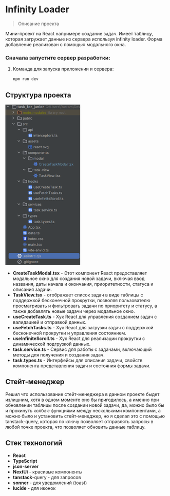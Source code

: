 # Infinity Loader

> Описание проекта

Мини-проект на React напримере создание задач. Имеет таблицу, которая загружает данные из сервера используя infinity loader. Форма добавление реализован с помощью модального окна.

### Сначала запустите сервер разработки:

1. Команда для запуска приложении и сервера:
   ```sh
   npm run dev
   ```

## Структура проекта
<img src="https://github.com/rustam18-dev/task_for_junior/blob/main/src/assets/directories.png" alt="directories" height="500">

- **CreateTaskModal.tsx** - Этот компонент React предоставляет модальное окно для создания новой задачи, включая ввод названия, даты начала и окончания, приоритетности, статуса и описания задачи.
- **TaskView.tsx** - отображает список задач в виде таблицы с поддержкой бесконечной прокрутки, позволяя пользователю просматривать и фильтровать задачи по приоритету и статусу, а также добавлять новые задачи через модальное окно.
- **useCreateTask.ts** - Хук React для управления созданием задач с валидацией и отправкой данных.
- **useFetchTasks.ts** - Хук React для загрузки задач с поддержкой бесконечной прокрутки и управления состоянием.
- **useInfiniteScroll.ts** - Хук React для реализации прокрутки с динамической подгрузкой данных.
- **task.service.ts** - Сервис для работы с задачами, включающий методы для получения и создания задач.
- **task.types.ts** - Интерфейсы для описания задачи, свойств компонента представления задач и состояния формы задачи.

## Стейт-менеджер

Решил что использование стейт-менеджера в данном проекте быдет излишним, хотя в одном моменте оно бы пригодилось, а именно при обновлении таблицы после создании новой задачи, да, можно было бы и прокинуть колбэк-функциями между несколькими компонентами, а можно было и установить стейт-менеджер, но я сделал это с помощью tanstack-query, которая по ключу позволяет отправлять запросы в любой точке проекта, что позволяет обновить данные таблицу.

## Стек технологий
- **React**
- **TypeScript**
- **json-server**
- **NextUi** - красивые компоненты
- **tanstack**-query - для запросов
- **sonner** - для уведомлений (toast)
- **lucide** - для иконок